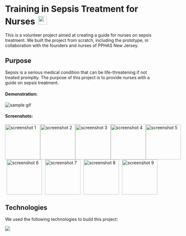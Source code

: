 <h1>Training in Sepsis Treatment for Nurses<img src="https://cdn-icons-png.flaticon.com/512/1353/1353983.png" alt="red cross" style="height: 1em; margin-left: 0.4em; margin-top: 0.2em;"></h1>
<p>This is a volunteer project aimed at creating a guide for nurses on sepsis treatment. We built the project from scratch, including the prototype, in collaboration with the founders and nurses of PPHAS New Jersey.</p>
<h2>Purpose</h2>
<p>Sepsis is a serious medical condition that can be life-threatening if not treated promptly. The purpose of this project is to provide nurses with a guide on sepsis treatment.</p>
<h4>Demonstration:</h4>
<p>
  <img src="https://github.com/tiagopazhs/sepsis-guide/blob/master/src/assets/sampleGif.gif" alt="sample gif">
</p>
<h4>Screenshots:</h4>

<div>
 <div style="display: flex; justify-content: space-around; width: 100%">
    <img src="https://github.com/tiagopazhs/sepsis-guide/blob/master/src/assets/screenShot1.jpeg" alt="screenshot 1" style="height: 12vw;">
    <img src="https://github.com/tiagopazhs/sepsis-guide/blob/master/src/assets/screenShot2.jpeg" alt="screenshot 2" style="height: 12vw;">
    <img src="https://github.com/tiagopazhs/sepsis-guide/blob/master/src/assets/screenShot3.jpeg" alt="screenshot 3" style="height: 12vw;">
    <img src="https://github.com/tiagopazhs/sepsis-guide/blob/master/src/assets/screenShot4.jpeg" alt="screenshot 4" style="height: 12vw;">
    <img src="https://github.com/tiagopazhs/sepsis-guide/blob/master/src/assets/screenShot5.jpeg" alt="screenshot 5" style="height: 12vw;">
  </div>
 <div style="display: flex; justify-content: space-around; width: 100%">
    <img src="https://github.com/tiagopazhs/sepsis-guide/blob/master/src/assets/screenShot6.jpeg" alt="screenshot 6" style="height: 12vw;">
    <img src="https://github.com/tiagopazhs/sepsis-guide/blob/master/src/assets/screenShot7.jpeg" alt="screenshot 7" style="height: 12vw;">
    <img src="https://github.com/tiagopazhs/sepsis-guide/blob/master/src/assets/screenShot8.jpeg" alt="screenshot 8" style="height: 12vw;">
    <img src="https://github.com/tiagopazhs/sepsis-guide/blob/master/src/assets/screenShot9.jpeg" alt="screenshot 9" style="height: 12vw;">
  </div>
</div>

<h2>Technologies</h2>
<p>We used the following technologies to build this project:</p>
<p>
  <a href="https://skillicons.dev">
    <img src="https://skillicons.dev/icons?i=react,js,html,css,materialui,git" />
  </a>
</p>
